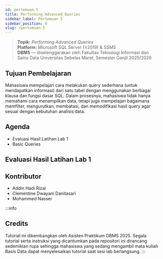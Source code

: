 ```yaml
---
id: pertemuan-5
title: Performing Advanced Queries
sidebar_label: Pertemuan 5
sidebar_position: 6
slug: /pertemuan-5
---
```


> **Topik:** *Performing Advanced Queries*  
> **Platform:** Microsoft SQL Server (≥2019) & SSMS  
> **DBMS** — diselenggarakan oleh Fakultas Teknologi Informasi dan Sains Data Universitas Sebelas Maret, Semester Ganjil 2025/2026

## Tujuan Pembelajaran
Mahasiswa mempelajari cara melakukan query sederhana (untuk mendapatkan informasi) dari satu tabel dengan menggunakan
berbagai klausa dan fungsi dasar SQL. Dalam prosesnya, mahasiswa tidak hanya memahami cara menampilkan data, tetapi juga
mempelajari bagaimana memfilter, mengurutkan, membatasi, dan memodifikasi hasil query agar sesuai dengan kebutuhan
analisis data.

## Agenda
- Evaluasi Hasil Latihan Lab 1
- Basic Queries

## Evaluasi Hasil Latihan Lab 1

## Kontributor

- Addin Hadi Rizal
- Clementine Dwayani Danitasari
- Mohammed Nasser

:::info
## Credits

Tutorial ini dikembangkan oleh Asisten Praktikum DBMS 2025. Segala tutorial serta instruksi yang dicantumkan pada repositori ini dirancang sedemikian rupa sehingga mahasiswa yang sedang mengambil mata kuliah Basis Data dapat menyelesaikan tutorial saat sesi lab berlangsung.
:::